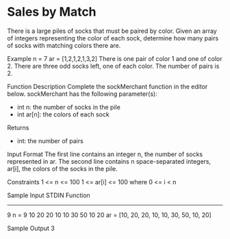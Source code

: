 # Sales by Match 

There is a large piles of socks that must be paired by color. Given an array of integers representing the color of each sock, determine how many pairs of socks with matching colors there are.

Example
n = 7
ar = [1,2,1,2,1,3,2]
There is one pair of color 1 and one of color 2. There are three odd socks left, one of each color. The number of pairs is 2.

Function Description
Complete the sockMerchant function in the editor below.
sockMerchant has the following parameter(s):
- int n: the number of socks in the pile
- int ar[n]: the colors of each sock

Returns
- int: the number of pairs

Input Format
The first line contains an integer n, the number of socks represented in ar.
The second line contains n space-separated integers, ar[i], the colors of the socks in the pile.

Constraints
1 <= n <= 100
1 <= ar[i] <= 100 where 0 <= i < n

Sample Input
STDIN                       Function
-----                       --------
9                           n = 9
10 20 20 10 10 30 50 10 20  ar = [10, 20, 20, 10, 10, 30, 50, 10, 20]

Sample Output
3
